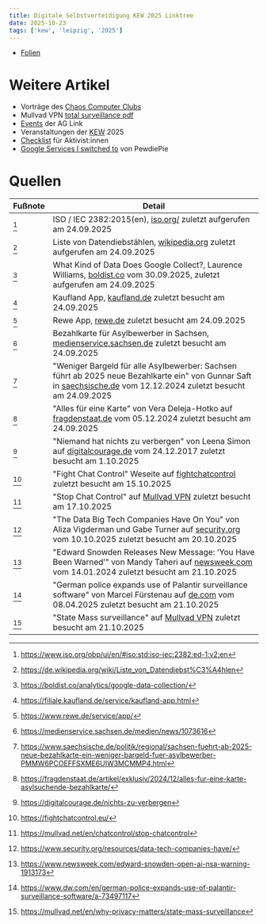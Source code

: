 ```yaml
---
title: Digitale Selbstverteidigung KEW 2025 Linktree
date: 2025-10-23
tags: ['kew', 'leipzig', '2025']
---
```


- [Folien](https://git.ag-link.xyz/linus/kew25-selfdef/src/branch/main/slides.pdf)

# Weitere Artikel

- Vorträge des [Chaos Computer Clubs](https://media.ccc.de/)
- Mullvad VPN [total surveillance pdf](https://mullvad.net/pdfs/Total_surveillance.pdf)
- [Events](https://ag-link.xyz/events/) der AG Link
- Veranstaltungen der [KEW](https://kew-leipzig.de/programm/) 2025
- [Checklist](https://activistchecklist.org/) für Aktivist:innen
- [Google Services I switched to](https://www.youtube.com/watch?v=u_Lxkt50xOg) von PewdiePie

# Quellen

|Fußnote|Detail|
|-|-|
|[^1]|ISO / IEC 2382:2015(en), [iso.org/](https://www.iso.org/obp/ui/en/#iso:std:iso-iec:2382:ed-1:v2:en) zuletzt aufgerufen am 24.09.2025|
|[^2]|Liste von Datendiebstählen, [wikipedia.org](https://de.wikipedia.org/wiki/Liste_von_Datendiebst%C3%A4hlen) zuletzt aufgerufen am 24.09.2025|
|[^3]|What Kind of Data Does Google Collect?, Laurence Williams, [boldist.co](https://boldist.co/analytics/google-data-collection/) vom 30.09.2025, zuletzt aufgerufen am 24.09.2025|
|[^4]|Kaufland App, [kaufland.de](https://filiale.kaufland.de/service/kaufland-app.html) zuletzt besucht am 24.09.2025|
|[^5]|Rewe App, [rewe.de](https://www.rewe.de/service/app/) zuletzt besucht am 24.09.2025|
|[^6]|Bezahlkarte für Asylbewerber in Sachsen, [medienservice.sachsen.de](https://medienservice.sachsen.de/medien/news/1073616) zuletzt besucht am 24.09.2025|
|[^7]|"Weniger Bargeld für alle Asylbewerber: Sachsen führt ab 2025 neue Bezahlkarte ein" von Gunnar Saft in [saechsische.de](https://www.saechsische.de/politik/regional/sachsen-fuehrt-ab-2025-neue-bezahlkarte-ein-weniger-bargeld-fuer-asylbewerber-PMMW6PCOEFFSXME6UIW3MCMMP4.html) vom 12.12.2024 zuletzt besucht am 24.09.2025|
|[^8]|"Alles für eine Karte" von Vera Deleja-Hotko auf [fragdenstaat.de](https://fragdenstaat.de/artikel/exklusiv/2024/12/alles-fur-eine-karte-asylsuchende-bezahlkarte/) vom 05.12.2024 zuletzt besucht am 24.09.2025|
|[^9]|"Niemand hat nichts zu verbergen" von Leena Simon auf [digitalcourage.de](https://digitalcourage.de/nichts-zu-verbergen) vom 24.12.2017 zuletzt besucht am 1.10.2025|
|[^10]|"Fight Chat Control" Weseite auf [fightchatcontrol](https://fightchatcontrol.eu/) zuletzt besucht am 15.10.2025|
|[^11]|"Stop Chat Control" auf [Mullvad VPN](https://mullvad.net/en/chatcontrol/stop-chatcontrol) zuletzt besucht am 17.10.2025|
|[^12]|"The Data Big Tech Companies Have On You" von Aliza Vigderman und Gabe Turner auf [security.org](https://www.security.org/resources/data-tech-companies-have/) vom 10.10.2025 zuletzt besucht am 20.10.2025|
|[^13]|"Edward Snowden Releases New Message: ‘You Have Been Warned’" von Mandy Taheri auf [newsweek.com](https://www.newsweek.com/edward-snowden-open-ai-nsa-warning-1913173) vom 14.01.2024 zuletzt besucht am 21.10.2025|
|[^14]|"German police expands use of Palantir surveillance software" von Marcel Fürstenau auf [de.com](https://www.dw.com/en/german-police-expands-use-of-palantir-surveillance-software/a-73497117) vom 08.04.2025 zuletzt besucht am 21.10.2025|
|[^15]|"State Mass surveillance" auf [Mullvad VPN](https://mullvad.net/en/why-privacy-matters/state-mass-surveillance) zuletzt besucht am 21.10.2025|

[^1]: https://www.iso.org/obp/ui/en/#iso:std:iso-iec:2382:ed-1:v2:en
[^2]: https://de.wikipedia.org/wiki/Liste_von_Datendiebst%C3%A4hlen
[^3]: https://boldist.co/analytics/google-data-collection/
[^4]: https://filiale.kaufland.de/service/kaufland-app.html
[^5]: https://www.rewe.de/service/app/
[^6]: https://medienservice.sachsen.de/medien/news/1073616
[^7]: https://www.saechsische.de/politik/regional/sachsen-fuehrt-ab-2025-neue-bezahlkarte-ein-weniger-bargeld-fuer-asylbewerber-PMMW6PCOEFFSXME6UIW3MCMMP4.html
[^8]: https://fragdenstaat.de/artikel/exklusiv/2024/12/alles-fur-eine-karte-asylsuchende-bezahlkarte/
[^9]: https://digitalcourage.de/nichts-zu-verbergen
[^10]: https://fightchatcontrol.eu/
[^11]: https://mullvad.net/en/chatcontrol/stop-chatcontrol
[^12]: https://www.security.org/resources/data-tech-companies-have/
[^13]: https://www.newsweek.com/edward-snowden-open-ai-nsa-warning-1913173
[^14]: https://www.dw.com/en/german-police-expands-use-of-palantir-surveillance-software/a-73497117
[^15]: https://mullvad.net/en/why-privacy-matters/state-mass-surveillance